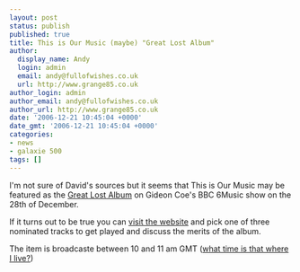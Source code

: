```yaml
---
layout: post
status: publish
published: true
title: This is Our Music (maybe) "Great Lost Album"
author:
  display_name: Andy
  login: admin
  email: andy@fullofwishes.co.uk
  url: http://www.grange85.co.uk
author_login: admin
author_email: andy@fullofwishes.co.uk
author_url: http://www.grange85.co.uk
date: '2006-12-21 10:45:04 +0000'
date_gmt: '2006-12-21 10:45:04 +0000'
categories:
- news
- galaxie 500
tags: []
---
```

<p>I'm not sure of David's sources but it seems that This is Our Music may be featured as the <a href="http://www.bbc.co.uk/6music/shows/gideon_coe/gla.shtml">Great Lost Album</a> on Gideon Coe's BBC 6Music show on the 28th of December.</p>
<p>If it turns out to be true you can <a href="http://www.bbc.co.uk/6music/shows/gideon_coe/gla.shtml">visit the website</a> and pick one of three nominated tracks to get played and discuss the merits of the album.</p>
<p>The item is broadcaste between 10 and 11 am GMT (<a href="http://timeanddate.com/worldclock/fixedtime.html?day=28&month=12&year=2006&hour=10&min=0&sec=0&p1=0">what time is that where I live?</a>)</p>
